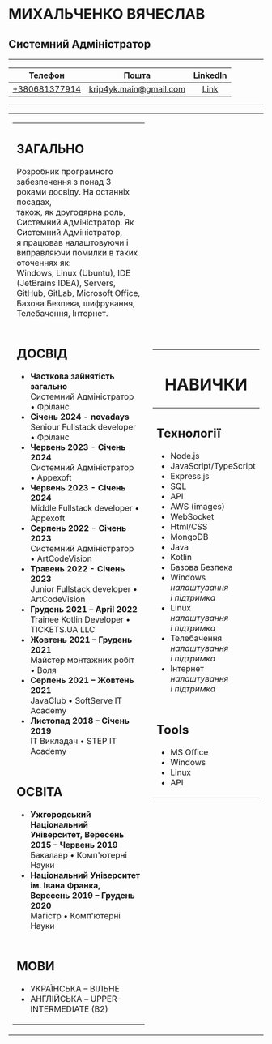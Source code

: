 # МИХАЛЬЧЕНКО ВЯЧЕСЛАВ
## Системний Адміністратор

_______________________________

|Телефон|Пошта|LinkedIn|
|:---:|:---:|:---:|
|[+380681377914](tel:+380681377914)|[krip4yk.main@gmail.com](mailto:krip4yk.main@gmail.com)|[Link](https://www.linkedin.com/in/viacheslav-mykhalchenko-752042171/)|

_______________________________

<table>
<tbody>
<tr>
<td>
  <table>
  <tbody>
  <tr>
    <td><h2>ЗАГАЛЬНО</h2><p>Розробник програмного забезпечення з понад 3 роками досвіду. На останніх посадах,
                                         <br>також, як другодярна роль, Системний Адміністратор. Як Системний Адміністратор,
                                         <br>я працював налаштовуючи і виправляючи помилки в таких оточеннях як:
                                         <br>Windows, Linux (Ubuntu), IDE (JetBrains IDEA), Servers, GitHub, GitLab, Microsoft Office, 
                                         <br>Базова Безпека, шифрування, Телебачення, Інтернет.</p></td>
  </tr>
  <tr>
    <td><h2>ДОСВІД</h2>
      <ul>
        <li><b>Часткова зайнятість загально</b><br>Системний Адміністратор • Фріланс</li>
        <li><b>Січень 2024 - novadays</b><br>Seniour Fullstack developer • Фріланс</li>
        <li><b>Червень 2023 - Січень 2024</b><br>Системний Адміністратор • Appexoft</li>
        <li><b>Червень 2023 - Січень 2024</b><br>Middle Fullstack developer • Appexoft</li>
        <li><b>Серпень 2022 - Січень 2023</b><br>Системний Адміністратор • ArtCodeVision</li>
        <li><b>Травень 2022 - Січень 2023</b><br>Junior Fullstack developer • ArtCodeVision</li>
        <li><b>Грудень 2021 – April 2022</b><br>Trainee Kotlin Developer • TICKETS.UA LLC</li>
        <li><b>Жовтень 2021 – Грудень 2021</b><br>Майстер монтажних робіт • Воля</li>
        <li><b>Серпень 2021 – Жовтень 2021</b><br>JavaClub • SoftServe IT Academy</li>
        <li><b>Листопад 2018 – Січень 2019</b><br>IT Викладач • STEP IT Academy</li>
      </ul></td>
  </tr>
  <tr>
    <td><h2>ОСВІТА</h2>
      <ul>
        <li><b>Ужгородський Національний Університет, Вересень 2015 – Червень 2019</b><br>Бакалавр • Комп'ютерні Науки</li>
        <li><b>Національний Університет ім. Івана Франка, Вересень 2019 – Грудень 2020</b><br>Магістр • Комп'ютерні Науки</li>
      </ul></td>
  </tr>
  <tr>
    <td><h2>МОВИ</h2>
      <ul>
        <li>УКРАЇНСЬКА – ВІЛЬНЕ</li>
        <li>АНГЛІЙСЬКА – UPPER-INTERMEDIATE (B2)</li>
      </ul></td>
  </tr>
  </tbody>
  </table>
</td>
<td>
  <table>
  <thead>
  <tr>
    <th><h1>НАВИЧКИ</h1></th>
  </tr>
  </thead>
  <tbody>
  <tr>
    <td><h2>Технології</h2>
      <ul>
        <li>Node.js</li>
        <li>JavaScript/TypeScript</li>
        <li>Express.js</li>
        <li>SQL</li>
        <li>API</li>
        <li>AWS (images)</li>
        <li>WebSocket</li>
        <li>Html/CSS</li>
        <li>MongoDB</li>
        <li>Java</li>
        <li>Kotlin</li>
        <li>Базова Безпека</li>
        <li>Windows<br><i>налаштування<br> і підтримка</i></li>
        <li>Linux<br><i>налаштування<br> і підтримка</i></li>
        <li>Телебачення<br><i>налаштування<br> і підтримка</i></li>
        <li>Інтернет<br><i>налаштування<br> і підтримка</i></li>
      </ul>
  </td>
  </tr>
  <tr>
    <td><h2>Tools</h2>
      <ul>
        <li>MS Office</li>
        <li>Windows</li>
        <li>Linux</li>
        <li>API</li>
      </ul>
  </td>
  </tr>
  </tbody>
  </table>
</td>
</tr>
</tbody>
</table>
